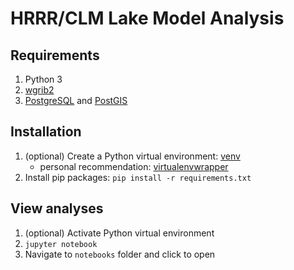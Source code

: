 # HRRR/CLM Lake Model Analysis

## Requirements

1. Python 3
2. [wgrib2](https://www.cpc.ncep.noaa.gov/products/wesley/wgrib2/)
3. [PostgreSQL](https://www.postgresql.org/) and [PostGIS](https://docs.djangoproject.com/en/3.0/ref/contrib/gis/install/postgis/)

## Installation

1. (optional) Create a Python virtual environment: [venv](https://docs.python.org/3/library/venv.html)
    - personal recommendation: [virtualenvwrapper](https://virtualenvwrapper.readthedocs.io/en/latest/)
2. Install pip packages: `pip install -r requirements.txt`

## View analyses

1. (optional) Activate Python virtual environment
2. `jupyter notebook`
3. Navigate to `notebooks` folder and click to open